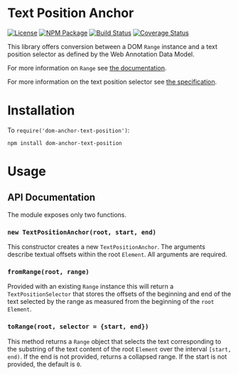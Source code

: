 Text Position Anchor
====================

[![License](https://img.shields.io/badge/license-MIT-blue.svg)](http://opensource.org/licenses/MIT)
[![NPM Package](https://img.shields.io/npm/v/dom-anchor-text-position.svg)](https://www.npmjs.com/package/dom-anchor-text-position)
[![Build Status](https://travis-ci.org/tilgovi/dom-anchor-text-position.svg?branch=master)](https://travis-ci.org/tilgovi/dom-anchor-text-position)
[![Coverage Status](https://coveralls.io/repos/tilgovi/dom-anchor-text-position/badge.svg?branch=master)](https://coveralls.io/r/tilgovi/dom-anchor-text-position?branch=master)

This library offers conversion between a DOM `Range` instance and a text
position selector as defined by the Web Annotation Data Model.

For more information on `Range` see
[the documentation](https://developer.mozilla.org/en-US/docs/Web/API/Range).

For more information on the text position selector see
[the specification](http://www.w3.org/TR/annotation-model/#text-position-selector).

Installation
============

To `require('dom-anchor-text-position')`:

    npm install dom-anchor-text-position

Usage
=====

## API Documentation

The module exposes only two functions.

### `new TextPositionAnchor(root, start, end)`

This constructor creates a new `TextPositionAnchor`. The arguments describe
textual offsets within the root `Element`. All arguments are required.

### `fromRange(root, range)`

Provided with an existing `Range` instance this will return a
`TextPositionSelector` that stores the offsets of the beginning and end of the
text selected by the range as measured from the beginning of the `root`
`Element`.

### `toRange(root, selector = {start, end})`

This method returns a `Range` object that selects the text corresponding to
the substring of the text content of the root `Element` over the interval
`[start, end)`. If the end is not provided, returns a collapsed range. If the
start is not provided, the default is `0`.
